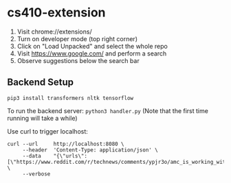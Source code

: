# cs410-extension

1. Visit chrome://extensions/
2. Turn on developer mode (top right corner)
3. Click on "Load Unpacked" and select the whole repo
4. Visit https://www.google.com/ and perform a search
5. Observe suggestions below the search bar


## Backend Setup
```
pip3 install transformers nltk tensorflow
```

To run the backend server: `python3 handler.py` (Note that the first time running will take a while)

Use curl to trigger localhost:
```
curl --url     http://localhost:8080 \
     --header  'Content-Type: application/json' \
     --data    "{\"urls\":[\"https://www.reddit.com/r/technews/comments/ypjr3o/amc_is_working_with_zoom_to_turn_some_theaters\"]}" \
     --verbose
```